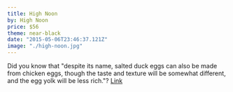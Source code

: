 ```yaml
---
title: High Noon
by: High Noon
price: $56
theme: near-black
date: "2015-05-06T23:46:37.121Z"
image: "./high-noon.jpg"
---
```


Did you know that "despite its name, salted duck eggs can also be made from
chicken eggs, though the taste and texture will be somewhat different, and the
egg yolk will be less rich."? [Link](http://en.wikipedia.org/wiki/Salted_duck_egg)